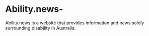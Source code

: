 # Ability.news-
Ability.news is a website that provides information and news solely surrounding disability in Australia. 

